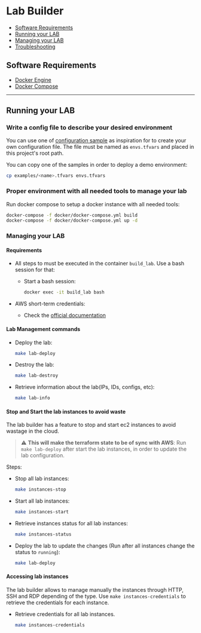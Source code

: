 # Lab Builder

- [Software Requirements](#software-requirements)
- [Running your LAB](#running-your-lab)
- [Managing your LAB](#managing-your-lab)
- [Troubleshooting](#troubleshooting)

## Software Requirements

- [Docker Engine](https://docs.docker.com/engine/install/)
- [Docker Compose](https://docs.docker.com/compose/)

---

## Running your LAB

### Write a config file to describe your desired environment

You can use one of [configuration sample](../examples) as inspiration for to create your own configuration file. The file must be named as `envs.tfvars` and placed in this project's root path.

  You can copy one of the samples in order to deploy a demo environment:  
  
  ```bash
  cp examples/<name>.tfvars envs.tfvars
  ```

### Proper environment with all needed tools to manage your lab

Run docker compose to setup a docker instance with all needed tools:

  ```bash
  docker-compose -f docker/docker-compose.yml build
  docker-compose -f docker/docker-compose.yml up -d
  ```

### Managing your LAB

#### Requirements

- All steps to must be executed in the container `build_lab`. Use a bash session for that:
  - Start a bash session:

      ```bash
      docker exec -it build_lab bash
      ```

- AWS short-term credentials:
  - Check the [official documentation](https://aws.amazon.com/blogs/security/aws-single-sign-on-now-enables-command-line-interface-access-for-aws-accounts-using-corporate-credentials/)  

#### Lab Management commands

- Deploy the lab:

    ```bash
    make lab-deploy
    ```

- Destroy the lab:

    ```bash
    make lab-destroy
    ```

- Retrieve information about the lab(IPs, IDs, configs, etc):

    ```bash
    make lab-info
    ```


#### Stop and Start the lab instances to avoid waste

The lab builder has a feature to stop and start ec2 instances to avoid wastage in the cloud.

> :warning: **This will make the terraform state to be of sync with AWS**: Run `make lab-deploy` after start the lab instances, in order to update the lab configuration.

Steps:

- Stop all lab instances:

  ```bash
  make instances-stop 
  ```

- Start all lab instances:

  ```bash
  make instances-start
  ```

- Retrieve instances status for all lab instances:

  ```bash
  make instances-status
  ```

- Deploy the lab to update the changes (Run after all instances change the status to `running`):

  ```bash
  make lab-deploy
  ```

#### Accessing lab instances

The lab builder allows to manage manually the instances through HTTP, SSH and RDP depending of the type. Use `make instances-credentials` to retrieve the credentials for each instance.

- Retrieve credentials for all lab instances.

  ```bash
  make instances-credentials
  ```
